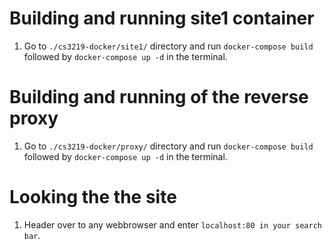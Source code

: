 # Building and running site1 container
1. Go to `./cs3219-docker/site1/` directory and run `docker-compose build` followed by `docker-compose up -d` in the terminal.

# Building and running of the reverse proxy
1. Go to `./cs3219-docker/proxy/` directory and run `docker-compose build` followed by `docker-compose up -d` in the terminal.

# Looking the the site
1. Header over to any webbrowser and enter `localhost:80 in your search bar`.
